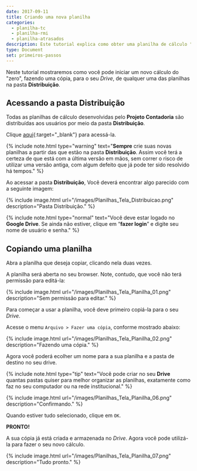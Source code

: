 ```yaml
---
date: 2017-09-11
title: Criando uma nova planilha 
categories:
  - planilha-tc
  - planilha-rmi
  - planilha-atrasados
description: Este tutorial explica como obter uma planilha de cálculo "em branco" para iniciar um novo cálculo.
type: Document
set: primeiros-passos
---
```

Neste tutorial mostraremos como você pode iniciar um novo cálculo do "zero", fazendo uma cópia, para o seu *Drive*, de qualquer uma das planilhas na pasta **Distribuição**.

## Acessando a pasta **Distribuição**

Todas as planilhas de cálculo desenvolvidas pelo **Projeto Contadoria** são distribuídas aos usuários por meio da pasta **Distribuição**. 

Clique [aqui](https://drive.google.com/drive/folders/0B2B1B7RRK5HmS0I2clRTTTJiMXc){:target="_blank"} para acessá-la. 

{% include note.html type="warning" text="<b>Sempre</b> crie suas novas planilhas a partir das que estão na pasta <b>Distribuição</b>. Assim você terá a certeza de que está com a última versão em mãos, sem correr o risco de utilizar uma versão antiga, com algum defeito que já pode ter sido resolvido há tempos." %}

Ao acessar a pasta **Distribuição**, Você deverá encontrar algo parecido com a seguinte imagem:

{% include image.html url="/images/Planilhas_Tela_Distribuicao.png" description="Pasta Distribuição." %}

{% include note.html type="normal" text="Você deve estar logado no <b>Google Drive</b>. Se ainda não estiver, clique em “<b>fazer login</b>” e digite seu nome de usuário e senha." %}

## Copiando uma planilha

Abra a planilha que deseja copiar, clicando nela duas vezes.

A planilha será aberta no seu browser. Note, contudo, que você não terá permissão para editá-la:

{% include image.html url="/images/Planilhas_Tela_Planilha_01.png" description="Sem permissão para editar." %}

Para começar a usar a planilha, você deve primeiro copiá-la para o seu *Drive*.

Acesse o menu `Arquivo > Fazer uma cópia`, conforme mostrado abaixo:

{% include image.html url="/images/Planilhas_Tela_Planilha_02.png" description="Fazendo uma cópia." %}

Agora você poderá ecolher um nome para a sua planilha e a pasta de destino no seu drive.

{% include note.html type="tip" text="Você pode criar no seu <b>Drive</b> quantas pastas quiser para melhor organizar as planilhas, exatamente como faz no seu computador ou na rede institucional." %}

{% include image.html url="/images/Planilhas_Tela_Planilha_06.png" description="Confirmando." %}

Quando estiver tudo selecionado, clique em `OK`.

**PRONTO!**

A sua cópia já está criada e armazenada no *Drive*. Agora você pode utilizá-la para fazer o seu novo cálculo.

{% include image.html url="/images/Planilhas_Tela_Planilha_07.png" description="Tudo pronto." %}